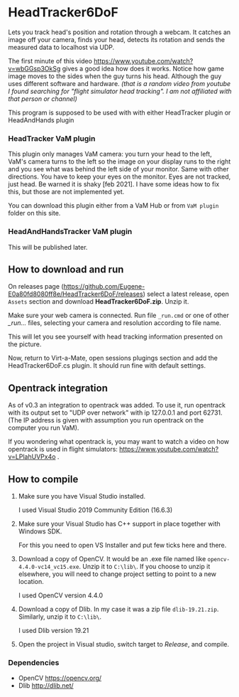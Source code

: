 # HeadTracker6DoF
Lets you track head's position and rotation through a webcam. 
It catches an image off your camera, finds your head, detects its rotation and sends the measured data to localhost via UDP.

The first minute of this video <https://www.youtube.com/watch?v=wbGGsp3OkSg> gives a good idea how does it works. 
Notice how game image moves to the sides when the guy turns his head. 
Although the guy uses different software and hardware.
*(that is a random video from youtube I found searching for "flight simulator head tracking". 
I am not affiliated with that person or channel)*

This program is supposed to be used with with either HeadTracker plugin or HeadAndHands plugin

### HeadTracker VaM plugin
This plugin only manages VaM camera: you turn your head to the left, VaM's camera turns to the left so 
the image on your display runs to the right and you see what was behind the left side of your monitor. Same with other directions.
You have to keep your eyes on the monitor. Eyes are not tracked, just head.
Be warned it is shaky [feb 2021]. I have some ideas how to fix this, but those are not implemented yet.

You can download this plugin either from a VaM Hub or from `VaM plugin` folder on this site.

### HeadAndHandsTracker VaM plugin
This will be published later.
<!---
It tracks your head exacly the same way, but instead of applying rotation to the VaM gameplay camera, 
it applies rotation to a selected atom (person). But not just rotation, it also uses detected translation moves 
, so you can move your head around a bit (within a view or your camera). 

It lets you control hands with special markers. You would need to hold that markers with your hands, so it is 
like controlling model's hands with your hands.
To make markers you need to print a .doc file, cut pieces with a pair of scissors and glues them together.
You can find instructions here: link here.

Also, HeadAndHandsTracker plugin tracks your facial metrics and lets you control eyes, brows and mouth. 
List of used morphs:

- Eyebrows inner up left, Eyebrows inner up right, Eyebrows outer up left, Eyebrows outer up right
- Eyes Closed Left, Eyes Closed Right
- Mouth Open, Mouth Smile, Mouth Width

You can download this plugin either from a VaM Hub or from `VaM plugin` folder on this site.
--->



## How to download and run

On releases page (<https://github.com/Eugene-E0a80fd8080ff8e/HeadTracker6DoF/releases>) select a latest release, open `Assets` section and download **HeadTracker6DoF.zip**. 
Unzip it.

Make sure your web camera is connected.
Run file `_run.cmd` or one of other *_run...* files, selecting your camera and resolution according to file name.

This will let you see yourself with head tracking information presented on the picture.

Now, return to Virt-a-Mate, open sessions plugings section and add the HeadTracker6DoF.cs plugin. It should run fine with default settings.

## Opentrack integration

As of v0.3 an integration to opentrack was added. To use it, run opentrack with its output set to "UDP over network" with ip 127.0.0.1 and port 62731. (The IP address is given with assumption you run opentrack on the computer you run VaM).

If you wondering what opentrack is, you may want to watch a video on how opentrack is used in flight simulators: <https://www.youtube.com/watch?v=LPlahUVPx4o> .

## How to compile

1. Make sure you have Visual Studio installed. 

   I used Visual Studio 2019 Community Edition (16.6.3)

2. Make sure your Visual Studio has C++ support in place together with Windows SDK.

   For this you need to open VS Installer and put few ticks here and there.

3. Download a copy of OpenCV. It would be an .exe file named like `opencv-4.4.0-vc14_vc15.exe`. Unzip it to `C:\lib\`.
   If you choose to unzip it elsewhere, you will need to change project setting to point to a new location.

   I used OpenCV version 4.4.0

4. Download a copy of Dlib. In my case it was a zip file `dlib-19.21.zip`. Similarly, unzip it to `C:\lib\`.

   I used Dlib version 19.21

5. Open the project in Visual studio, switch target to *Release*, and compile.

### Dependencies
- OpenCV <https://opencv.org/>
- Dlib <http://dlib.net/>
